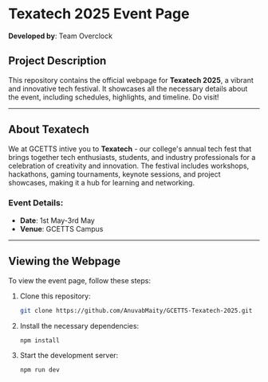 # Texatech 2025 Event Page
**Developed by**: Team Overclock

## Project Description
This repository contains the official webpage for **Texatech 2025**, a vibrant and innovative tech festival. It showcases all the necessary details about the event, including schedules, highlights, and timeline. Do visit!

---
## About Texatech
We at GCETTS intive you to **Texatech** - our college's annual tech fest that brings together tech enthusiasts, students, and industry professionals for a celebration of creativity and innovation. The festival includes workshops, hackathons, gaming tournaments, keynote sessions, and project showcases, making it a hub for learning and networking.

### Event Details:
- **Date**: 1st May-3rd May
- **Venue**: GCETTS Campus

---
## Viewing the Webpage
To view the event page, follow these steps:

1. Clone this repository:
   ```bash
   git clone https://github.com/AnuvabMaity/GCETTS-Texatech-2025.git

3. Install the necessary dependencies:
   ```bash
   npm install

5. Start the development server:
   ```bash
   npm run dev
